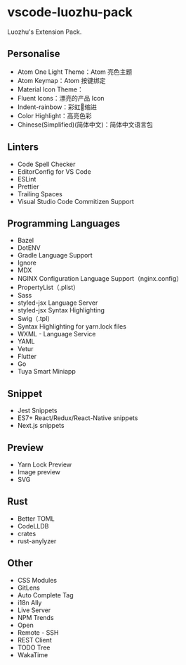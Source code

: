 # vscode-luozhu-pack

Luozhu's Extension Pack.

## Personalise

- Atom One Light Theme：Atom 亮色主题
- Atom Keymap：Atom 按键绑定
- Material Icon Theme：
- Fluent Icons：漂亮的产品 Icon
- Indent-rainbow：彩虹🌈缩进
- Color Highlight：高亮色彩
- Chinese(Simplified)(简体中文)：简体中文语言包

## Linters

- Code Spell Checker
- EditorConfig for VS Code
- ESLint
- Prettier
- Trailing Spaces
- Visual Studio Code Commitizen Support

## Programming Languages

- Bazel
- DotENV
- Gradle Language Support
- Ignore
- MDX
- NGINX Configuration Language Support（nginx.config）
- PropertyList（.plist）
- Sass
- styled-jsx Language Server
- styled-jsx Syntax Highlighting
- Swig（.tpl）
- Syntax Highlighting for yarn.lock files
- WXML - Language Service
- YAML
- Vetur
- Flutter
- Go
- Tuya Smart Miniapp

## Snippet

- Jest Snippets
- ES7+ React/Redux/React-Native snippets
- Next.js snippets

## Preview

- Yarn Lock Preview
- Image preview
- SVG

## Rust

- Better TOML
- CodeLLDB
- crates
- rust-anylyzer

## Other

- CSS Modules
- GitLens
- Auto Complete Tag
- i18n Ally
- Live Server
- NPM Trends
- Open
- Remote - SSH
- REST Client
- TODO Tree
- WakaTime